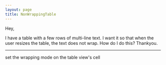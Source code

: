 ```yaml
---
layout: page
title: NonWrappingTable
---
```


Hey,

I have a table with a few rows of multi-line text.  I want it so that when the user resizes the table, the text does not wrap.  How do I do this?  Thankyou.

----

set the wrapping mode on the table view's cell

